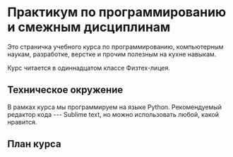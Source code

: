 # Практикум по программированию и смежным дисциплинам
Это страничка учебного курса по программированию, компьютерным наукам, 
разработке, верстке и прочим полезным на кухне навыкам.

Курс читается в одиннадцатом классе Физтех-лицея.

## Техническое окружение
В рамках курса мы программируем на языке Python. Рекомендуемый
редактор кода --- Sublime text, но можно использовать любой,
какой нравится.

## План курса


 
